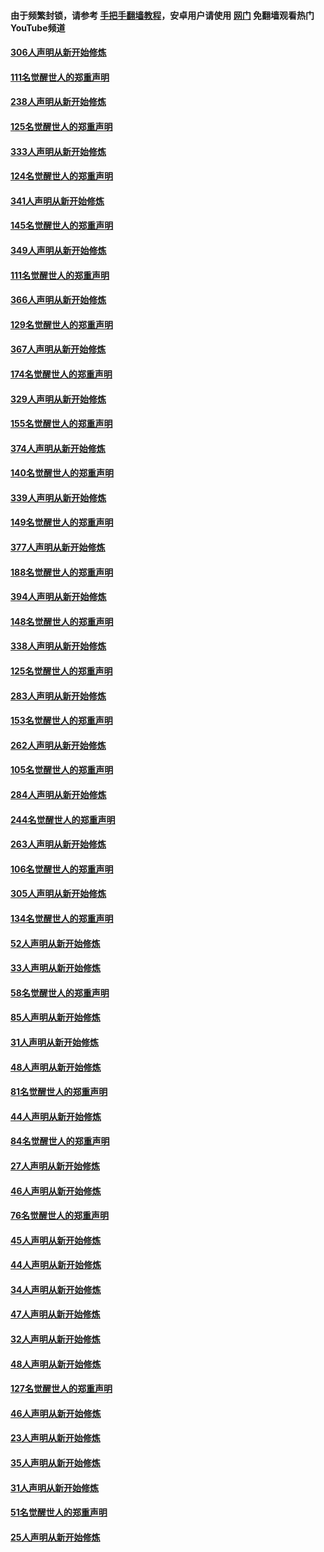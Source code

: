 #### 由于频繁封锁，请参考 [手把手翻墙教程](https://github.com/gfw-breaker/guides/wiki/)，安卓用户请使用 [网门](https://github.com/gfw-breaker/nogfw/blob/master/dl.md?t=07170501) 免翻墙观看热门YouTube频道 

#### [306人声明从新开始修炼](../pages/91/428076.md?t=07170501) 

#### [111名觉醒世人的郑重声明](../pages/91/428075.md?t=07170501) 

#### [238人声明从新开始修炼](../pages/91/427767.md?t=07170501) 

#### [125名觉醒世人的郑重声明](../pages/91/427766.md?t=07170501) 

#### [333人声明从新开始修炼](../pages/91/427525.md?t=07170501) 

#### [124名觉醒世人的郑重声明](../pages/91/427524.md?t=07170501) 

#### [341人声明从新开始修炼](../pages/91/427255.md?t=07170501) 

#### [145名觉醒世人的郑重声明](../pages/91/427254.md?t=07170501) 

#### [349人声明从新开始修炼](../pages/91/426969.md?t=07170501) 

#### [111名觉醒世人的郑重声明](../pages/91/426968.md?t=07170501) 

#### [366人声明从新开始修炼](../pages/91/426737.md?t=07170501) 

#### [129名觉醒世人的郑重声明](../pages/91/426736.md?t=07170501) 

#### [367人声明从新开始修炼](../pages/91/426421.md?t=07170501) 

#### [174名觉醒世人的郑重声明](../pages/91/426420.md?t=07170501) 

#### [329人声明从新开始修炼](../pages/91/426139.md?t=07170501) 

#### [155名觉醒世人的郑重声明](../pages/91/426138.md?t=07170501) 

#### [374人声明从新开始修炼](../pages/91/425811.md?t=07170501) 

#### [140名觉醒世人的郑重声明](../pages/91/425810.md?t=07170501) 

#### [339人声明从新开始修炼](../pages/91/425690.md?t=07170501) 

#### [149名觉醒世人的郑重声明](../pages/91/425689.md?t=07170501) 

#### [377人声明从新开始修炼](../pages/91/424867.md?t=07170501) 

#### [188名觉醒世人的郑重声明](../pages/91/424866.md?t=07170501) 

#### [394人声明从新开始修炼](../pages/91/423914.md?t=07170501) 

#### [148名觉醒世人的郑重声明](../pages/91/423913.md?t=07170501) 

#### [338人声明从新开始修炼](../pages/91/423540.md?t=07170501) 

#### [125名觉醒世人的郑重声明](../pages/91/423539.md?t=07170501) 

#### [283人声明从新开始修炼](../pages/91/423296.md?t=07170501) 

#### [153名觉醒世人的郑重声明](../pages/91/423295.md?t=07170501) 

#### [262人声明从新开始修炼](../pages/91/423004.md?t=07170501) 

#### [105名觉醒世人的郑重声明](../pages/91/423003.md?t=07170501) 

#### [284人声明从新开始修炼](../pages/91/422707.md?t=07170501) 

#### [244名觉醒世人的郑重声明](../pages/91/422706.md?t=07170501) 

#### [263人声明从新开始修炼](../pages/91/422553.md?t=07170501) 

#### [106名觉醒世人的郑重声明](../pages/91/422552.md?t=07170501) 

#### [305人声明从新开始修炼](../pages/91/422153.md?t=07170501) 

#### [134名觉醒世人的郑重声明](../pages/91/422152.md?t=07170501) 

#### [52人声明从新开始修炼](../pages/91/421846.md?t=07170501) 

#### [33人声明从新开始修炼](../pages/91/421804.md?t=07170501) 

#### [58名觉醒世人的郑重声明](../pages/91/421845.md?t=07170501) 

#### [85人声明从新开始修炼](../pages/91/421769.md?t=07170501) 

#### [31人声明从新开始修炼](../pages/91/421763.md?t=07170501) 

#### [48人声明从新开始修炼](../pages/91/421605.md?t=07170501) 

#### [81名觉醒世人的郑重声明](../pages/91/421656.md?t=07170501) 

#### [44人声明从新开始修炼](../pages/91/421544.md?t=07170501) 

#### [84名觉醒世人的郑重声明](../pages/91/421543.md?t=07170501) 

#### [27人声明从新开始修炼](../pages/91/421465.md?t=07170501) 

#### [46人声明从新开始修炼](../pages/91/421454.md?t=07170501) 

#### [76名觉醒世人的郑重声明](../pages/91/421453.md?t=07170501) 

#### [45人声明从新开始修炼](../pages/91/421452.md?t=07170501) 

#### [44人声明从新开始修炼](../pages/91/421422.md?t=07170501) 

#### [34人声明从新开始修炼](../pages/91/421322.md?t=07170501) 

#### [47人声明从新开始修炼](../pages/91/421264.md?t=07170501) 

#### [32人声明从新开始修炼](../pages/91/421225.md?t=07170501) 

#### [48人声明从新开始修炼](../pages/91/421202.md?t=07170501) 

#### [127名觉醒世人的郑重声明](../pages/91/421224.md?t=07170501) 

#### [46人声明从新开始修炼](../pages/91/421203.md?t=07170501) 

#### [23人声明从新开始修炼](../pages/91/421138.md?t=07170501) 

#### [35人声明从新开始修炼](../pages/91/421122.md?t=07170501) 

#### [31人声明从新开始修炼](../pages/91/421081.md?t=07170501) 

#### [51名觉醒世人的郑重声明](../pages/91/421080.md?t=07170501) 

#### [25人声明从新开始修炼](../pages/91/421020.md?t=07170501) 

